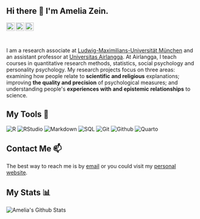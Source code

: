 ## Hi there 👋 I'm Amelia Zein.

<link rel="stylesheet" href="https://use.fontawesome.com/releases/v5.6.1/css/all.css" integrity="sha384-gfdkjb5BdAXd+lj+gudLWI+BXq4IuLW5IT+brZEZsLFm++aCMlF1V92rMkPaX4PP" crossorigin="anonymous">

<!--Languages
<img height="180em" src="https://github-readme-stats.vercel.app/api/top-langs/?username=spcanelon&theme=buefy&layout=compact&langs-count=5" />
-->

<a href="https://bsky.app/profile/ameliazein.bsky.social">
  <img align="left" alt="Amelia's Bluesky" width="22px" src="https://cdn.jsdelivr.net/npm/simple-icons@v13/icons/bluesky.svg" />
</a>
<!--
<a href="www.linkedin.com/in/amelia-z-124849327">
  <img align="left" alt="Amelia's LinkedIn" width="22px" src="https://cdn.jsdelivr.net/npm/simple-icons@v13/icons/linkedin.svg" />
</a>
-->
<a href="https://github.com/rameliaz">
  <img align="left" alt="Amelia's Github" width="22px" src="https://cdn.jsdelivr.net/npm/simple-icons@v13/icons/github.svg" />
</a>
<!--
<a href="https://orcid.org/0000-0001-7840-0299">
  <img align="left" alt="Amelia's ORCID" width="22px" src="https://cdn.jsdelivr.net/npm/simple-icons@v13/icons/orcid.svg" />
</a>
-->
<a href="https://scholar.google.com/citations?user=0lWYoUIAAAAJ&hl=de">
  <img align="left" alt="Amelia's GoogleScholar" width="22px" src="https://cdn.jsdelivr.net/npm/simple-icons@v13/icons/googlescholar.svg" />
</a>
<br><br><br>

I am a research associate at [Ludwig-Maximilians-Universität München](https://www.lmu.de/psy/de/personen/kontaktseite/rizqy-amelia-zein-c6eb5d9f.html) and an assistant professor at [Universitas Airlangga](https://psikologi.unair.ac.id/dosen-rizqy-amelia-zein/). At Airlangga, I teach courses in quantitative research methods, statistics, social psychology and personality psychology. My research projects focus on three areas: examining how people relate to **scientific and religious** explanations; improving **the quality and precision** of psychological measures; and understanding people's **experiences with and epistemic relationships** to science.

## My Tools 🔧
![R](https://img.shields.io/badge/-R-173552?style=for-the-badge&logo=R&logoColor=2365B7)
![RStudio](https://img.shields.io/badge/-rstudio-173552?style=for-the-badge&logo=rstudio&logoColor=FFFFFF)
![Markdown](http://img.shields.io/badge/-Markdown-173552?style=for-the-badge&logo=Markdown&logoColor=FFFFFF)
![SQL](https://img.shields.io/badge/-SQL-173552?style=for-the-badge&logo=MySQL&logoColor=FFFFFF&logoWidth=20)
![Git](http://img.shields.io/badge/-Git-173552?style=for-the-badge&logo=Git)
![Github](http://img.shields.io/badge/-Github-173552?style=for-the-badge&logo=Github&logoColor=FFFFFF)
![Quarto](https://img.shields.io/badge/-Quarto-173552?style=for-the-badge&logo=quarto&logoColor=FFFFFF)
  
## Contact Me 📫
The best way to reach me is by [email](mailto:ameliazein@gmail.com) or you could visit my [personal website](https://rameliaz.github.io/).

## My Stats 📊
![Amelia's Github Stats](https://github-readme-stats.vercel.app/api?username=rameliaz&rank_icon=github&theme=radical)



